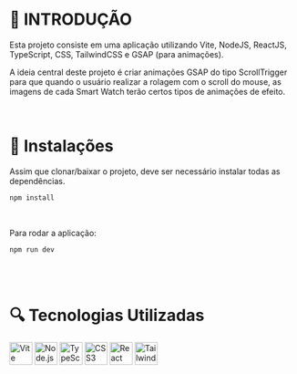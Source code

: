 # 📌 INTRODUÇÃO
Esta projeto consiste em uma aplicação utilizando Vite, NodeJS, ReactJS, TypeScript, CSS, TailwindCSS e GSAP (para animações).

A ideia central deste projeto é criar animações GSAP do tipo ScrollTrigger para que quando o usuário realizar a rolagem com o scroll do mouse, as imagens de cada Smart Watch terão certos tipos de animações de efeito.

<br />

# 🔨 Instalações
Assim que clonar/baixar o projeto, deve ser necessário instalar todas as dependências.

```bash
npm install
```
<br />

Para rodar a aplicação:

```bash
npm run dev
```

<br /> <br />

# 🔍 Tecnologias Utilizadas
<img src="https://cdn.simpleicons.org/vite/646CFF" alt="Vite" width="40" height="40"/>
<img src="https://cdn.simpleicons.org/node.js/339933" alt="Node.js" width="40" height="40"/>
<img src="https://cdn.simpleicons.org/typescript/3178C6" alt="TypeScript" width="40" height="40"/>
<img src="https://cdn.simpleicons.org/css" alt="CSS3" width="40" height="40"/>
<img src="https://cdn.simpleicons.org/react/61DAFB" alt="React" width="40" height="40"/>
<img src="https://cdn.simpleicons.org/tailwindcss/06B6D4" alt="Tailwind CSS" width="40" height="40"/>

<br /> <br />
